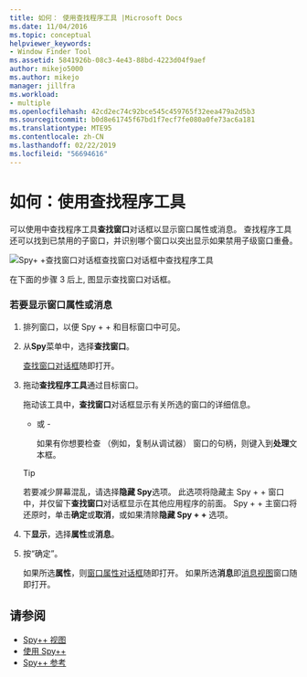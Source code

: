 ```yaml
---
title: 如何： 使用查找程序工具 |Microsoft Docs
ms.date: 11/04/2016
ms.topic: conceptual
helpviewer_keywords:
- Window Finder Tool
ms.assetid: 5841926b-08c3-4e43-88bd-4223d04f9aef
author: mikejo5000
ms.author: mikejo
manager: jillfra
ms.workload:
- multiple
ms.openlocfilehash: 42cd2ec74c92bce545c459765f32eea479a2d5b3
ms.sourcegitcommit: b0d8e61745f67bd1f7ecf7fe080a0fe73ac6a181
ms.translationtype: MTE95
ms.contentlocale: zh-CN
ms.lasthandoff: 02/22/2019
ms.locfileid: "56694616"
---
```

# <a name="how-to-use-the-finder-tool"></a>如何：使用查找程序工具
可以使用中查找程序工具**查找窗口**对话框以显示窗口属性或消息。 查找程序工具还可以找到已禁用的子窗口，并识别哪个窗口以突出显示如果禁用子级窗口重叠。

 ![Spy&#43; &#43;查找窗口对话框](../debugger/media/icon_spy--_find.png "Icon_Spy + + _Find")查找窗口对话框中查找程序工具

 在下面的步骤 3 后上, 图显示查找窗口对话框。

### <a name="to-display-window-properties-or-messages"></a>若要显示窗口属性或消息

1. 排列窗口，以便 Spy + + 和目标窗口中可见。

2. 从**Spy**菜单中，选择**查找窗口**。

    [查找窗口对话框](../debugger/find-window-dialog-box.md)随即打开。

3. 拖动**查找程序工具**通过目标窗口。

    拖动该工具中，**查找窗口**对话框显示有关所选的窗口的详细信息。

   - 或 -

     如果有你想要检查 （例如，复制从调试器） 窗口的句柄，则键入到**处理**文本框。

   > [!TIP]
   >  若要减少屏幕混乱，请选择**隐藏 Spy**选项。 此选项将隐藏主 Spy + + 窗口中，并仅留下**查找窗口**对话框显示在其他应用程序的前面。 Spy + + 主窗口将还原时，单击**确定**或**取消**，或如果清除**隐藏 Spy + +** 选项。

4. 下**显示**，选择**属性**或**消息**。

5. 按“确定”。

    如果所选**属性**，则[窗口属性对话框](../debugger/window-properties-dialog-box.md)随即打开。 如果所选**消息**即[消息视图](../debugger/messages-view.md)窗口随即打开。

## <a name="see-also"></a>请参阅
- [Spy++ 视图](../debugger/spy-increment-views.md)
- [使用 Spy++](../debugger/using-spy-increment.md)
- [Spy++ 参考](../debugger/spy-increment-reference.md)